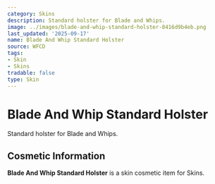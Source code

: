```yaml
---
category: Skins
description: Standard holster for Blade and Whips.
image: ../images/blade-and-whip-standard-holster-8416d9b4eb.png
last_updated: '2025-09-17'
name: Blade And Whip Standard Holster
source: WFCD
tags:
- Skin
- Skins
tradable: false
type: Skin
---
```


# Blade And Whip Standard Holster

Standard holster for Blade and Whips.

## Cosmetic Information

**Blade And Whip Standard Holster** is a skin cosmetic item for Skins.

